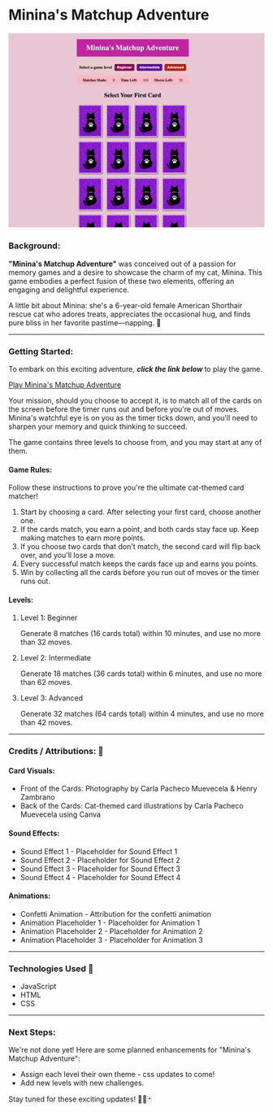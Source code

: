 # Minina's Matchup Adventure

![Screenshot of a card matching game with colorful cat-themed cards laid out in a grid.](./images/game-screenshot.png)
### Background:
**"Minina's Matchup Adventure"** was conceived out of a passion for memory games and a desire to showcase the charm of my cat, Minina. This game embodies a perfect fusion of these two elements, offering an engaging and delightful experience.

A little bit about Minina: she's a 6-year-old female American Shorthair rescue cat who adores treats, appreciates the occasional hug, and finds pure bliss in her favorite pastime—napping. 🐾

***
### Getting Started:
To embark on this exciting adventure, <em><strong>click the link below </strong></em> to play the game. 

[Play Minina's Matchup Adventure](https://carla-minina-match-game.netlify.app/)

Your mission, should you choose to accept it, is to match all of the cards on the screen before the timer runs out and before you're out of moves. Minina's watchful eye is on you as the timer ticks down, and you'll need to sharpen your memory and quick thinking to succeed. 

The game contains three levels to choose from, and you may start at any of them.

#### Game Rules:
Follow these instructions to prove you're the ultimate cat-themed card matcher!

1. Start by choosing a card.
After selecting your first card, choose another one.
2. If the cards match, you earn a point, and both cards stay face up.
Keep making matches to earn more points.
3. If you choose two cards that don't match, the second card will flip back over, and you'll lose a move.
4. Every successful match keeps the cards face up and earns you points.
5. Win by collecting all the cards before you run out of moves or the timer runs out.



#### Levels:

1. Level 1: Beginner

     Generate 8 matches (16 cards total) within 10 minutes, and use no more than 32 moves.


2. Level 2: Intermediate

    Generate 18 matches (36 cards total) within 6 minutes, and use no more than 62 moves.


3. Level 3: Advanced

    Generate 32 matches (64 cards total) within 4 minutes, and use no more than 42 moves.

***
### Credits   /  Attributions: 🙌

#### Card Visuals:
* Front of the Cards: Photography by Carla Pacheco Muevecela & Henry Zambrano
* Back of the Cards: Cat-themed card illustrations by Carla Pacheco Muevecela using Canva

#### Sound Effects:
* Sound Effect 1 - Placeholder for Sound Effect 1
* Sound Effect 2 - Placeholder for Sound Effect 2
* Sound Effect 3 - Placeholder for Sound Effect 3
* Sound Effect 4 - Placeholder for Sound Effect 4

#### Animations:
* Confetti Animation - Attribution for the confetti animation
* Animation Placeholder 1 - Placeholder for Animation 1
* Animation Placeholder 2 - Placeholder for Animation 2
* Animation Placeholder 3 - Placeholder for Animation 3
***
### Technologies Used 💾
* JavaScript
* HTML
* CSS
***
### Next Steps:
We're not done yet! Here are some planned enhancements for "Minina's Matchup Adventure":

* Assign each level their own theme - css updates to come!
* Add new levels with new challenges.

Stay tuned for these exciting updates! 🐾😸🃏